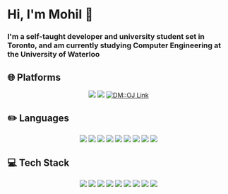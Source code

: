# Hi, I'm Mohil 👋

<h3 align="left">
I'm a self-taught developer and university student set in Toronto, and am currently studying Computer Engineering at the University of Waterloo
</h3>

## 🌐 Platforms
<p align="center">
    <a href="https://mohil.ca"><img src="https://img.shields.io/badge/Portfolio-21335e?&logo=htmx&logoColor=FFFFFF&style=for-the-badge" /></a>
    <a href="https://github.com/lbcmk"><img src="https://img.shields.io/badge/Github-000000?&logo=github&logoColor=FFFFFF&style=for-the-badge" /></a>
    <a href="https://dmoj.ca/user/lbcmk"><img src="https://img.shields.io/badge/DMOJ-ffdd00?logo=framework&logoColor=000000&style=for-the-badge" alt="DM::OJ Link" /> </a>
</p>

## ✏️ Languages
<div align="center">
    <img src="https://img.shields.io/badge/Python-306998?&logo=Python&logoColor=FFFFFF&style=for-the-badge" />
    <img src="https://img.shields.io/badge/HTML5-fff?logo=HTML5&style=for-the-badge" />
    <img src="https://img.shields.io/badge/CSS-1572B6?logo=CSS3&style=for-the-badge" />
    <img src="https://img.shields.io/badge/Javascript-323330?logo=javascript&style=for-the-badge" />
    <img src="https://img.shields.io/badge/Typescript-3178C6?logo=typescript&logoColor=FFFFFF&style=for-the-badge" />
    <img src="https://img.shields.io/badge/SQL-2077bc?logo=mysql&logoColor=FFFFFF&style=for-the-badge" />
    <img src="https://img.shields.io/badge/bash-000000?logo=gnu bash&logoColor=FFFFFF&style=for-the-badge" />
    <img src="https://img.shields.io/badge/C++-00599C?logo=c%2B%2B&style=for-the-badge" />
    <img src="https://img.shields.io/badge/C%23-650094?logo=sharp&logoColor=FFFFFF&style=for-the-badge" />
</div>

## 💻 Tech Stack
<div align="center">
    <img src="https://img.shields.io/badge/git-f05133?logo=git&logoColor=FFFFFF&style=for-the-badge" />
    <img src="https://img.shields.io/badge/aws-f8991d?logo=amazon-web-services&logoColor=FFFFFF&style=for-the-badge" />
    <img src="https://img.shields.io/badge/firebase-ffc400?logo=firebase&logoColor=FFFFFF&style=for-the-badge" />
    <img src="https://img.shields.io/badge/robotics-505050?logo=open-source-hardware&logoColor=FFFFFF&style=for-the-badge" />
    <img src="https://img.shields.io/badge/react.js-0088CC?&logo=react&logoColor=FFFFFF&style=for-the-badge" />
    <img src="https://img.shields.io/badge/next.js-202020?&logo=next.js&logoColor=FFFFFF&style=for-the-badge" />
    <img src="https://img.shields.io/badge/astro-d15b30?&logo=astro&logoColor=FFFFFF&style=for-the-badge" />
    <img src="https://img.shields.io/badge/Linux-fee600?logo=linux&logoColor=000000&style=for-the-badge" />
    <img src="https://img.shields.io/badge/RPI-C51A4A?logo=Raspberry-Pi&style=for-the-badge" />
</div>

<br>

<div align="center">  
</div>
